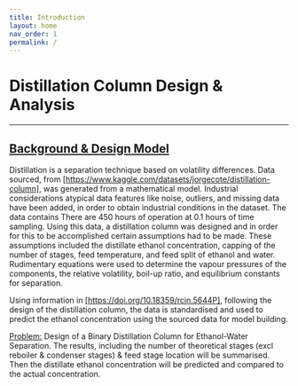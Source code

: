 ```yaml
---
title: Introduction
layout: home
nav_order: 1
permalink: /
---
```


# Distillation Column Design & Analysis

---

## [Background & Design Model](#Background-Information)
Distillation is a separation technique based on volatility differences. Data sourced, from [https://www.kaggle.com/datasets/jorgecote/distillation-column], was generated from a mathematical model. Industrial considerations atypical data features like noise, outliers, and missing data have been added, in order to obtain industrial conditions in the dataset. The data contains There are 450 hours of operation at 0.1 hours of time sampling. Using this data, a distillation column was designed and in order for this to be accomplished certain assumptions had to be made. These assumptions included the distillate ethanol concentration, capping of the number of stages, feed temperature, and feed split of ethanol and water. Rudimentary equations were used to determine the vapour pressures of the components, the relative volatility, boil-up ratio, and equilibrium constants for separation.

Using information in [https://doi.org/10.18359/rcin.5644P], following the design of the distillation column, the data is standardised and used to predict the ethanol concentration using the sourced data for model building.

[Problem:](#Problem-Statement) Design of a Binary Distillation Column for Ethanol-Water Separation. The results, including the number of theoretical stages (excl reboiler & condenser stages) & feed stage location will be summarised. Then the distillate ethanol concentration will be predicted and compared to the actual concentration.

